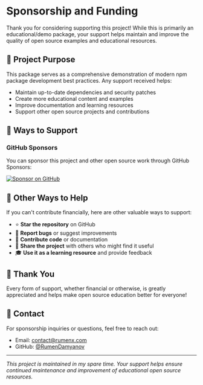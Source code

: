# Sponsorship and Funding

Thank you for considering supporting this project! While this is primarily an
educational/demo package, your support helps maintain and improve the quality of
open source examples and educational resources.

## 🎯 Project Purpose

This package serves as a comprehensive demonstration of modern npm package
development best practices. Any support received helps:

- Maintain up-to-date dependencies and security patches
- Create more educational content and examples
- Improve documentation and learning resources
- Support other open source projects and contributions

## 💖 Ways to Support

### GitHub Sponsors

You can sponsor this project and other open source work through GitHub Sponsors:

[![Sponsor on GitHub](https://img.shields.io/badge/Sponsor-GitHub-pink?logo=github)](https://github.com/sponsors/RumenDamyanov)

## 🌟 Other Ways to Help

If you can't contribute financially, here are other valuable ways to support:

- ⭐ **Star the repository** on GitHub
- 🐛 **Report bugs** or suggest improvements
- 📝 **Contribute code** or documentation
- 💬 **Share the project** with others who might find it useful
- 🎓 **Use it as a learning resource** and provide feedback

## 🙏 Thank You

Every form of support, whether financial or otherwise, is greatly appreciated
and helps make open source education better for everyone!

## 📧 Contact

For sponsorship inquiries or questions, feel free to reach out:

- Email: [contact@rumenx.com](mailto:contact@rumenx.com)
- GitHub: [@RumenDamyanov](https://github.com/RumenDamyanov)

---

_This project is maintained in my spare time. Your support helps ensure
continued maintenance and improvement of educational open source resources._

